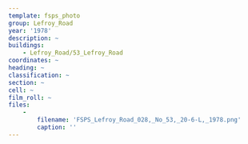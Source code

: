 ```yaml
---
template: fsps_photo
group: Lefroy_Road
year: '1978'
description: ~
buildings:
    - Lefroy_Road/53_Lefroy_Road
coordinates: ~
heading: ~
classification: ~
section: ~
cell: ~
film_roll: ~
files:
    -
        filename: 'FSPS_Lefroy_Road_028,_No_53,_20-6-L,_1978.png'
        caption: ''
---
```

